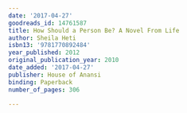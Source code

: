 ```yaml
---
date: '2017-04-27'
goodreads_id: 14761587
title: How Should a Person Be? A Novel From Life
author: Sheila Heti
isbn13: '9781770892484'
year_published: 2012
original_publication_year: 2010
date_added: '2017-04-27'
publisher: House of Anansi
binding: Paperback
number_of_pages: 306

---
```

